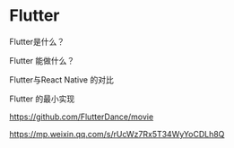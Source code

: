 # Flutter


Flutter是什么？



Flutter 能做什么？



Flutter与React Native 的对比



Flutter 的最小实现



https://github.com/FlutterDance/movie





https://mp.weixin.qq.com/s/rUcWz7Rx5T34WyYoCDLh8Q